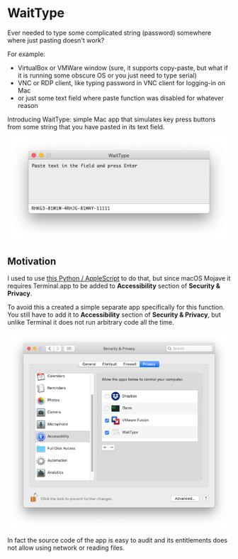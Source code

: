 # WaitType

Ever needed to type some complicated string (password) somewhere where just pasting doesn't work? 

For example:
- VirtualBox or VMWare window (sure, it supports copy-paste, but what if it is running some obscure OS or you just need to type serial)
- VNC or RDP client, like typing password in VNC client for logging-in on Mac
- or just some text field where paste function was disabled for whatever reason 

Introducing WaitType: simple Mac app that simulates key press buttons from some string that you have pasted in its text field. 

![screenshot](https://raw.githubusercontent.com/AndrianBdn/waittype/master/Screenshots/ScreenShot20181029.png)

## Motivation 

I used to use [this Python / AppleScript](https://gist.github.com/AndrianBdn/69484820345740156a78059d0219ee0f) to do that, but since macOS Mojave it requires Terminal.app to be added to **Accessibility** section of **Security & Privacy**. 

To avoid this a created a simple separate app specifically for this function. You still have to add it to **Accessibility** section of **Security & Privacy**, but unlike Terminal it does not run arbitrary code all the time. 

![screenshot](https://raw.githubusercontent.com/AndrianBdn/waittype/master/Screenshots/SysPref.png)

In fact the source code of the app is easy to audit and its entitlements does not allow using network or reading files. 

